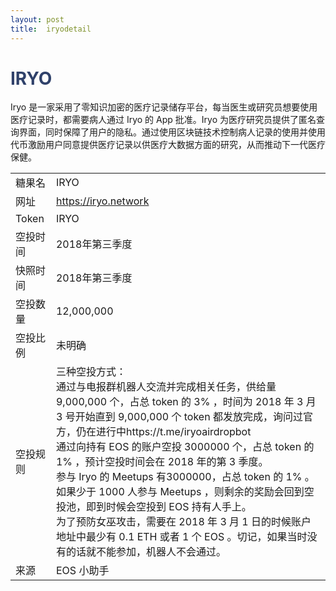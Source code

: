 ```yaml
---
layout: post
title:  iryodetail
---
```


<h1 style="color: #2F416A">IRYO</h1>
<p>
Iryo 是一家采用了零知识加密的医疗记录储存平台，每当医生或研究员想要使用医疗记录时，都需要病人通过 Iryo 的 App 批准。Iryo 为医疗研究员提供了匿名查询界面，同时保障了用户的隐私。通过使用区块链技术控制病人记录的使用并使用代币激励用户同意提供医疗记录以供医疗大数据方面的研究，从而推动下一代医疗保健。
</p>


<table class="center">
  <tbody>
    <tr>
        <td class="tablehalf">糖果名</td>
        <td class="tablehalf">IRYO</td>
    </tr>
    <tr>
        <td>网址</td>
        <td><a href="https://iryo.network" target="_blank">https://iryo.network</a></td>
    </tr>
    <tr>
        <td>Token</td>
        <td>IRYO</td>
    </tr>
    <tr>
        <td>空投时间</td>
        <td>2018年第三季度</td>
    </tr>
    <tr>
        <td>快照时间</td>
        <td>2018年第三季度</td>
    </tr>
    <tr>
        <td>空投数量</td>
        <td>12,000,000</td>
    </tr>
    <tr>
        <td>空投比例</td>
        <td>          
         未明确
        </td>
    </tr>
    <tr>
        <td>空投规则</td>
        <td>
        三种空投方式：<br/>
通过与电报群机器人交流并完成相关任务，供给量 9,000,000 个，占总 token 的 3% ，时间为 2018 年 3 月 3 号开始直到 9,000,000 个 token 都发放完成，询问过官方，仍在进行中https://t.me/iryoairdropbot<br/>
通过向持有 EOS 的账户空投 3000000 个，占总 token 的 1% ，预计空投时间会在 2018 年的第 3 季度。<br/>
参与 Iryo 的 Meetups 有3000000，占总 token 的 1% 。如果少于 1000 人参与 Meetups ，则剩余的奖励会回到空投池，即到时候会空投到 EOS 持有人手上。<br/>
为了预防女巫攻击，需要在 2018 年 3 月 1 日的时候账户地址中最少有 0.1 ETH 或者 1 个 EOS 。切记，如果当时没有的话就不能参加，机器人不会通过。
        </td>
    </tr>
    <tr>
        <td>来源</td>
        <td>EOS 小助手</td>
    </tr>
  </tbody>
</table>

